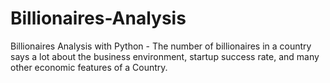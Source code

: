 # Billionaires-Analysis
Billionaires Analysis with Python - The number of billionaires in a country says a lot about the business environment, startup success rate, and many other economic features of a Country.
